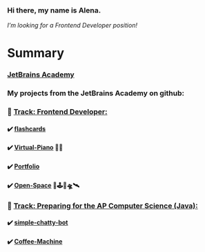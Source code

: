### Hi there, my name is Alena.
*I’m looking for a Frontend Developer position!*

# Summary

### [JetBrains Academy](https://hyperskill.org/profile/3929743)
### My projects from the JetBrains Academy on github:

###    :large_blue_diamond: [Track: Frontend Developer:](https://hyperskill.org/tracks/5)
####   :heavy_check_mark:  [flashcards](https://github.com/Alena2020/flashcards)
####   :heavy_check_mark:  [Virtual-Piano](https://github.com/Alena2020/Virtual-Piano) 🎹🎼  
####   :heavy_check_mark:  [Portfolio](https://github.com/Alena2020/Portfolio)
####   :heavy_check_mark:  [Open-Space](https://github.com/Alena2020/Open-Space) 🌌🕹🚀🛸🛰
###    :large_blue_diamond: [Track: Preparing for the AP Computer Science (Java):](https://hyperskill.org/tracks/8)

####  :heavy_check_mark: [simple-chatty-bot](https://github.com/Alena2020/simple-chatty-bot)
####  :heavy_check_mark: [Coffee-Machine](https://github.com/Alena2020/Coffee-Machine)

  
       







<!--
**Alena2020/Alena2020** is a ✨ _special_ ✨ repository because its `README.md` (this file) appears on your GitHub profile.
Languages and Tools:    
Books: 
Libraries and Frameworks:  


Here are some ideas to get you started:

- 🔭 I’m currently working on ...
- 🌱 I’m currently learning ...
- 👯 I’m looking to collaborate on ...
- 🤔 I’m looking for help with ...
- 💬 Ask me about ...
- 📫 How to reach me: ...
- 😄 Pronouns: ...
- ⚡ Fun fact: ...
-->

